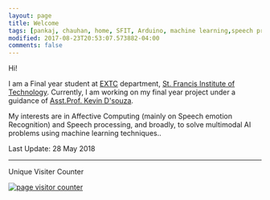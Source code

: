 ```yaml
---
layout: page
title: Welcome
tags: [pankaj, chauhan, home, SFIT, Arduino, machine learning,speech processing,speech emotion processing, under graduate]
modified: 2017-08-23T20:53:07.573882-04:00
comments: false
---
```


Hi!

I am a Final year student at [EXTC](https://www.sfitengg.org/EXTC.php) department, [St. Francis Institute of Technology](https://www.sfitengg.org). Currently, I am working on my final year project under a guidance of [Asst.Prof. Kevin D'souza](https://www.sfitengg.org/staff/FP_KevinD_EXTC_2016.pdf). 

My interests are in Affective Computing (mainly on Speech emotion Recognition) and Speech processing, and broadly, to solve multimodal AI problems using machine learning techniques.. 


Last Update: 28 May 2018

-----

Unique Visiter Counter



<a href="http://www.whoisonlinecounter.com" target="_blank"><img src="http://www.whoisonlinecounter.com/counter.php?page=cpankajr.github.io&digits=5&unique=1" alt="page visitor counter" border="0;"></a><br /> <a href="http://www.whoisonlinecounter.com/" target="_blank" style="text-decoration: none; font-size: 5px; font-family: Verdana; color: #000000"></a> <a href="http://www.blogcounter4free.com/" target="_blank" style="text-decoration: none; font-size: 5px; font-family: Verdana; color: #000000"></a>


